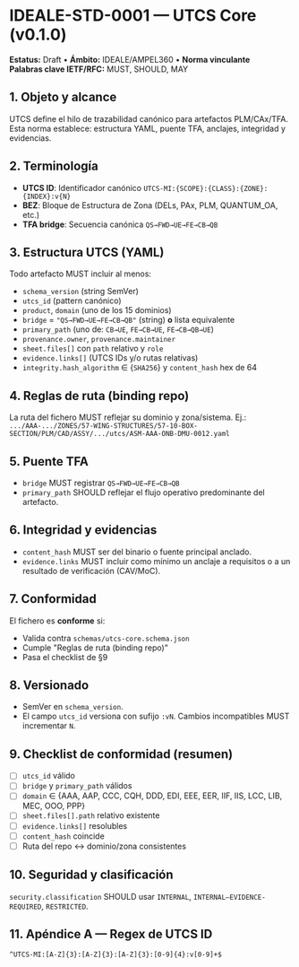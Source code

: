 # IDEALE-STD-0001 — UTCS Core (v0.1.0)

**Estatus:** Draft • **Ámbito:** IDEALE/AMPEL360 • **Norma vinculante**  
**Palabras clave IETF/RFC:** MUST, SHOULD, MAY

## 1. Objeto y alcance
UTCS define el hilo de trazabilidad canónico para artefactos PLM/CAx/TFA. Esta norma establece: estructura YAML, puente TFA, anclajes, integridad y evidencias.

## 2. Terminología
- **UTCS ID**: Identificador canónico `UTCS-MI:{SCOPE}:{CLASS}:{ZONE}:{INDEX}:v{N}`
- **BEZ**: Bloque de Estructura de Zona (DELs, PAx, PLM, QUANTUM_OA, etc.)
- **TFA bridge**: Secuencia canónica `QS→FWD→UE→FE→CB→QB`

## 3. Estructura UTCS (YAML)
Todo artefacto MUST incluir al menos:
- `schema_version` (string SemVer)
- `utcs_id` (pattern canónico)
- `product`, `domain` (uno de los 15 dominios)
- `bridge` = `"QS→FWD→UE→FE→CB→QB"` (string) **o** lista equivalente
- `primary_path` (uno de: `CB→UE`, `FE→CB→UE`, `FE→CB→QB→UE`)
- `provenance.owner`, `provenance.maintainer`
- `sheet.files[]` con `path` relativo y `role`
- `evidence.links[]` (UTCS IDs y/o rutas relativas)
- `integrity.hash_algorithm` ∈ {`SHA256`} y `content_hash` hex de 64

## 4. Reglas de ruta (binding repo)
La ruta del fichero MUST reflejar su dominio y zona/sistema.
Ej.:  
`.../AAA-.../ZONES/57-WING-STRUCTURES/57-10-BOX-SECTION/PLM/CAD/ASSY/.../utcs/ASM-AAA-ONB-DMU-0012.yaml`

## 5. Puente TFA
- `bridge` MUST registrar `QS→FWD→UE→FE→CB→QB`
- `primary_path` SHOULD reflejar el flujo operativo predominante del artefacto.

## 6. Integridad y evidencias
- `content_hash` MUST ser del binario o fuente principal anclado.
- `evidence.links` MUST incluir como mínimo un anclaje a requisitos o a un resultado de verificación (CAV/MoC).

## 7. Conformidad
El fichero es **conforme** si:
- Valida contra `schemas/utcs-core.schema.json`
- Cumple "Reglas de ruta (binding repo)"
- Pasa el checklist de §9

## 8. Versionado
- SemVer en `schema_version`.
- El campo `utcs_id` versiona con sufijo `:vN`. Cambios incompatibles MUST incrementar `N`.

## 9. Checklist de conformidad (resumen)
- [ ] `utcs_id` válido
- [ ] `bridge` y `primary_path` válidos
- [ ] `domain` ∈ {AAA, AAP, CCC, CQH, DDD, EDI, EEE, EER, IIF, IIS, LCC, LIB, MEC, OOO, PPP}
- [ ] `sheet.files[].path` relativo existente
- [ ] `evidence.links[]` resolubles
- [ ] `content_hash` coincide
- [ ] Ruta del repo ↔ dominio/zona consistentes

## 10. Seguridad y clasificación
`security.classification` SHOULD usar `INTERNAL`, `INTERNAL–EVIDENCE-REQUIRED`, `RESTRICTED`.

## 11. Apéndice A — Regex de UTCS ID
```
^UTCS-MI:[A-Z]{3}:[A-Z]{3}:[A-Z]{3}:[0-9]{4}:v[0-9]+$
```
